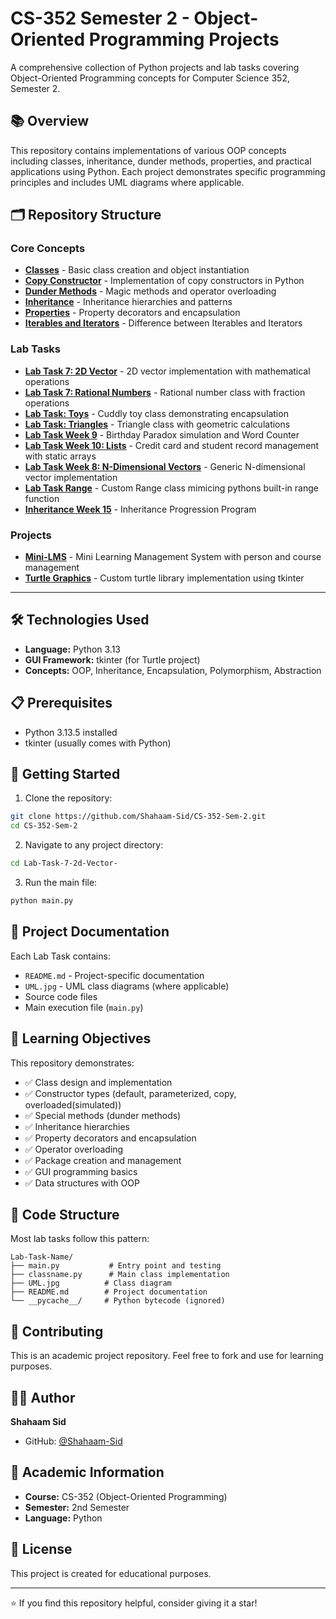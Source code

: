 # CS-352 Semester 2 - Object-Oriented Programming Projects

A comprehensive collection of Python projects and lab tasks covering Object-Oriented Programming concepts for Computer Science 352, Semester 2.

## 📚 Overview

This repository contains implementations of various OOP concepts including classes, inheritance, dunder methods, properties, and practical applications using Python. Each project demonstrates specific programming principles and includes UML diagrams where applicable.

## 🗂️ Repository Structure

### Core Concepts

- [**Classes**](./cls/) - Basic class creation and object instantiation
- [**Copy Constructor**](./copy-construcor/) - Implementation of copy constructors in Python
- [**Dunder Methods**](./dunder/) - Magic methods and operator overloading
- [**Inheritance**](./Inheritence/) - Inheritance hierarchies and patterns
- [**Properties**](./properties/) - Property decorators and encapsulation
- [**Iterables and Iterators**](./iterator-&-iterable/) - Difference between Iterables and Iterators

### Lab Tasks

- [**Lab Task 7: 2D Vector**](./Lab-Task-7-2d-Vector-/) - 2D vector implementation with mathematical operations
- [**Lab Task 7: Rational Numbers**](./Lab-Task-7-Rational-Number-/) - Rational number class with fraction operations
- [**Lab Task: Toys**](./Lab-task-Toys-/) - Cuddly toy class demonstrating encapsulation
- [**Lab Task: Triangles**](./Lab-Task-Triangles-/) - Triangle class with geometric calculations
- [**Lab Task Week 9**](./Lab-Task-Week-9/) - Birthday Paradox simulation and Word Counter
- [**Lab Task Week 10: Lists**](./Lists-Lab-Task-w10/) - Credit card and student record management with static arrays
- [**Lab Task Week 8: N-Dimensional Vectors**](./nDimensionalVectors-LabTaskw8-/) - Generic N-dimensional vector implementation
- [**Lab Task Range**](./Range/) - Custom Range class mimicing pythons built-in range function
- [**Inheritance Week 15**](./Inheritence-w15/) - Inheritance Progression Program

### Projects

- [**Mini-LMS**](./Mini-LMS/) - Mini Learning Management System with person and course management
- [**Turtle Graphics**](./Turtle/) - Custom turtle library implementation using tkinter

---

## 🛠️ Technologies Used

- **Language:** Python 3.13
- **GUI Framework:** tkinter (for Turtle project)
- **Concepts:** OOP, Inheritance, Encapsulation, Polymorphism, Abstraction

## 📋 Prerequisites

- Python 3.13.5 installed
- tkinter (usually comes with Python)

## 🚀 Getting Started

1. Clone the repository:
```bash
git clone https://github.com/Shahaam-Sid/CS-352-Sem-2.git
cd CS-352-Sem-2
```

2. Navigate to any project directory:
```bash
cd Lab-Task-7-2d-Vector-
```

3. Run the main file:
```bash
python main.py
```

## 📖 Project Documentation

Each Lab Task contains:
- `README.md` - Project-specific documentation
- `UML.jpg` - UML class diagrams (where applicable)
- Source code files
- Main execution file (`main.py`)

## 🎯 Learning Objectives

This repository demonstrates:
- ✅ Class design and implementation
- ✅ Constructor types (default, parameterized, copy, overloaded(simulated))
- ✅ Special methods (dunder methods)
- ✅ Inheritance hierarchies
- ✅ Property decorators and encapsulation
- ✅ Operator overloading
- ✅ Package creation and management
- ✅ GUI programming basics
- ✅ Data structures with OOP

## 📝 Code Structure

Most lab tasks follow this pattern:
```
Lab-Task-Name/
├── main.py           # Entry point and testing
├── classname.py      # Main class implementation
├── UML.jpg          # Class diagram
├── README.md        # Project documentation
└── __pycache__/     # Python bytecode (ignored)
```

## 🤝 Contributing

This is an academic project repository. Feel free to fork and use for learning purposes.

## 👨‍💻 Author

**Shahaam Sid**
- GitHub: [@Shahaam-Sid](https://github.com/Shahaam-Sid)

## 📅 Academic Information

- **Course:** CS-352 (Object-Oriented Programming)
- **Semester:** 2nd Semester
- **Language:** Python

## 📄 License

This project is created for educational purposes.

---

⭐ If you find this repository helpful, consider giving it a star!